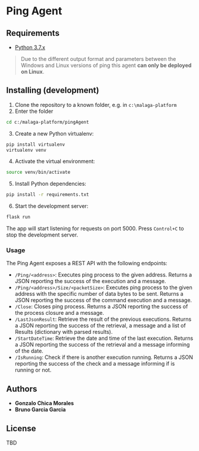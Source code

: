 # Ping Agent

## Requirements

 - [Python 3.7.x](https://www.python.org)

> Due to the different output format and parameters between the Windows and Linux versions of ping this agent 
> **can only be deployed on Linux**.

## Installing (development)

1. Clone the repository to a known folder, e.g. in `c:\malaga-platform` 
2. Enter the folder
```bash
cd c:/malaga-platform/pingAgent
```
3. Create a new Python virtualenv:
```bash
pip install virtualenv
virtualenv venv
```
4. Activate the virtual environment:
```bash
source venv/bin/activate
```
5. Install Python dependencies:
```bash
pip install -r requirements.txt
```
6. Start the development server:
```bash
flask run
```
The app will start listening for requests on port 5000.
Press `Control+C` to stop the development server.

### Usage

The Ping Agent exposes a REST API with the following endpoints:
* `/Ping/<address>`: Executes ping process to the given address. Returns a JSON reporting the success of the execution and a message.
* `/Ping/<address>/Size/<packetSize>`: Executes ping process to the given address with the specific number of data bytes to be sent. Returns a JSON reporting the success of the command execution and a message.
* `/Close`: Closes ping process. Returns a JSON reporting the success of the process closure and a message.
* `/LastJsonResult`: Retrieve the result of the previous executions. Returns a JSON reporting the success of the retrieval, a message and a list of Results (dictionary with parsed results).
* `/StartDateTime`: Retrieve the date and time of the last execution. Returns a JSON reporting the success of the retrieval and a message informing of the date.
* `/IsRunning`: Check if there is another execution running. Returns a JSON reporting the success of the check and a message informing if is running or not.

## Authors

* **Gonzalo Chica Morales**
* **Bruno Garcia Garcia**

## License

TBD
